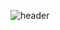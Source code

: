 ![header](https://capsule-render.vercel.app/api?type=wave&color=auto&height=300&section=header&text=20230912%20report&fontSize=50)
